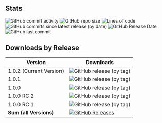 ## Stats

![GitHub commit activity](https://img.shields.io/github/commit-activity/y/JensKrumsieck/PorphyStruct)
![GitHub repo size](https://img.shields.io/github/repo-size/jenskrumsieck/porphystruct)
![Lines of code](https://img.shields.io/tokei/lines/github/jenskrumsieck/porphystruct)
![GitHub commits since latest release (by date)](https://img.shields.io/github/commits-since/jenskrumsieck/porphystruct/latest)
![GitHub Release Date](https://img.shields.io/github/release-date/jenskrumsieck/porphystruct)
![GitHub last commit](https://img.shields.io/github/last-commit/jenskrumsieck/porphystruct)

## Downloads by Release
|Version|Downloads|
|-|-|
|1.0.2 (Current Version) | ![GitHub release (by tag)](https://img.shields.io/github/downloads/jenskrumsieck/porphystruct/v1.0.2/total) |
|1.0.1 | ![GitHub release (by tag)](https://img.shields.io/github/downloads/jenskrumsieck/porphystruct/v1.0.1/total) |
|1.0.0 | ![GitHub release (by tag)](https://img.shields.io/github/downloads/jenskrumsieck/porphystruct/v1.0.0/total) |
|1.0.0 RC 2 | ![GitHub release (by tag)](https://img.shields.io/github/downloads/jenskrumsieck/porphystruct/v1.0.0-rc2/total) |
|1.0.0 RC 1 | ![GitHub release (by tag)](https://img.shields.io/github/downloads/jenskrumsieck/porphystruct/v1.0.0-rc1/total) |
|**Sum (all Versions)**|[![GitHub Releases](https://img.shields.io/github/downloads-pre/JensKrumsieck/PorphyStruct/total)](https://github.com/JensKrumsieck/PorphyStruct/releases/latest)|
